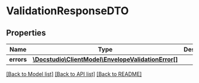 # ValidationResponseDTO

## Properties
Name | Type | Description | Notes
------------ | ------------- | ------------- | -------------
**errors** | [**\Docstudio\ClientModel\EnvelopeValidationError[]**](EnvelopeValidationError.md) |  | [optional] 

[[Back to Model list]](../../README.md#documentation-for-models) [[Back to API list]](../../README.md#documentation-for-api-endpoints) [[Back to README]](../../README.md)

